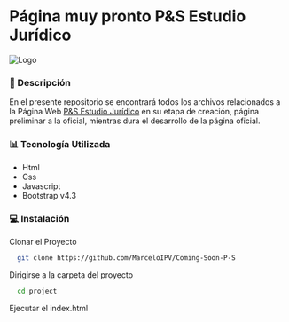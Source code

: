
# Página muy pronto P&S Estudio Jurídico

![Logo](https://perezsalvador.com/images/Logo_PS-01.png)

### 📝 Descripción

En el presente repositorio se encontrará todos los archivos relacionados a la Página Web [P&S Estudio Jurídico](https://perezsalvador.com/) en su etapa de creación, página preliminar a la oficial, mientras dura el desarrollo de la página oficial.


### 📊 Tecnología Utilizada

- Html
- Css
- Javascript
- Bootstrap v4.3

### 💻 Instalación

Clonar el Proyecto

```bash
  git clone https://github.com/MarceloIPV/Coming-Soon-P-S
```

Dirigirse a la carpeta del proyecto

```bash
  cd project
```

Ejecutar el index.html





 